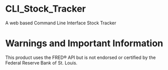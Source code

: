# CLI_Stock_Tracker
A web based Command Line Interface Stock Tracker



# Warnings and Important Information 

This product uses the FRED® API but is not endorsed or certified by the Federal Reserve Bank of St. Louis.
